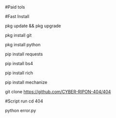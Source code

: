 
#Paid tols

#Fast Install 

pkg update && pkg upgrade

pkg install git

pkg install python

pip install requests

pip install bs4

pip install rich

pip install mechanize

git clone https://github.com/CYBER-RIPON-404/404

#Script run
cd 404

python error.py

